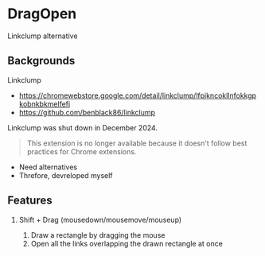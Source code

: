 # DragOpen

Linkclump alternative

## Backgrounds

Linkclump  
* https://chromewebstore.google.com/detail/linkclump/lfpjkncokllnfokkgpkobnkbkmelfefj  
* https://github.com/benblack86/linkclump

Linkclump was shut down in December 2024.

> This extension is no longer available because it doesn't follow best practices for Chrome extensions.  

* Need alternatives
* Threfore, devreloped myself

## Features

1. Shift + Drag (mousedown/mousemove/mouseup) 

   1. Draw a rectangle by dragging the mouse
   1. Open all the links overlapping the drawn rectangle at once

